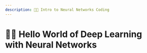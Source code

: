 ```yaml
---
description: 👩‍💻 Intro to Neural Networks Coding
---
```

# 🙋‍♀️ Hello World of Deep Learning with Neural Networks